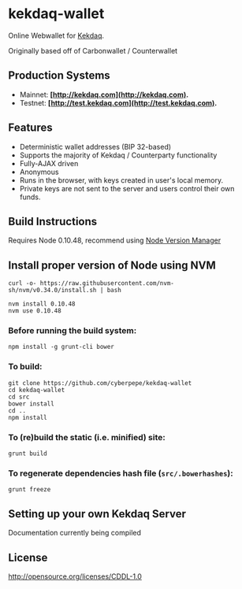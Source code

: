 kekdaq-wallet 
================

Online Webwallet for [Kekdaq](http://www.kekdaq.com).

Originally based off of Carbonwallet / Counterwallet


Production Systems
-------------------

* Mainnet: **[http://kekdaq.com](http://kekdaq.com).**
* Testnet: **[http://test.kekdaq.com](http://test.kekdaq.com).**


Features
----------

- Deterministic wallet addresses (BIP 32-based)
- Supports the majority of Kekdaq / Counterparty functionality
- Fully-AJAX driven
- Anonymous
- Runs in the browser, with keys created in user's local memory. 
- Private keys are not sent to the server and users control their own funds.


Build Instructions
-------------------

Requires Node 0.10.48, recommend using [Node Version Manager](https://github.com/creationix/nvm)

## Install proper version of Node using NVM
```
curl -o- https://raw.githubusercontent.com/nvm-sh/nvm/v0.34.0/install.sh | bash

nvm install 0.10.48
nvm use 0.10.48
```
### Before running the build system:
```
npm install -g grunt-cli bower
```

### To build:
```
git clone https://github.com/cyberpepe/kekdaq-wallet
cd kekdaq-wallet
cd src
bower install
cd ..
npm install
```

### To (re)build the static (i.e. minified) site:
```
grunt build
```

### To regenerate dependencies hash file (```src/.bowerhashes```):
```
grunt freeze
```

Setting up your own Kekdaq Server
-----------------------------------------

Documentation currently being compiled

License
-------------------

http://opensource.org/licenses/CDDL-1.0

